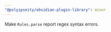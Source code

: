 ```yaml
---
"@polyipseity/obsidian-plugin-library": minor
---
```


Make `Rules.parse` report regex syntax errors.
